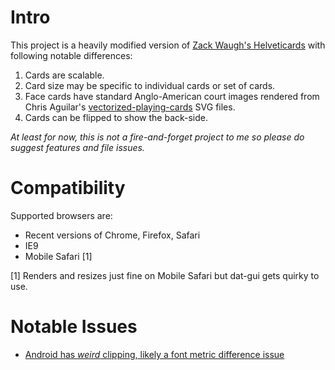 # Intro

This project is a heavily modified version of [Zack Waugh's Helveticards](/zachwaugh/Helveticards) with following notable differences:

1. Cards are scalable.
2. Card size may be specific to individual cards or set of cards.
3. Face cards have standard Anglo-American court images rendered from Chris Aguilar's [vectorized-playing-cards](http://code.google.com/p/vectorized-playing-cards/) SVG files.
4. Cards can be flipped to show the back-side.

*At least for now, this is not a fire-and-forget project to me so please do suggest features and file issues.*

# Compatibility

Supported browsers are:

* Recent versions of Chrome, Firefox, Safari
* IE9
* Mobile Safari [1]

[1] Renders and resizes just fine on Mobile Safari but dat-gui gets quirky to use.

# Notable Issues

* [Android has *weird* clipping, likely a font metric difference issue](scalable-css-playing-cards/issues/1)
